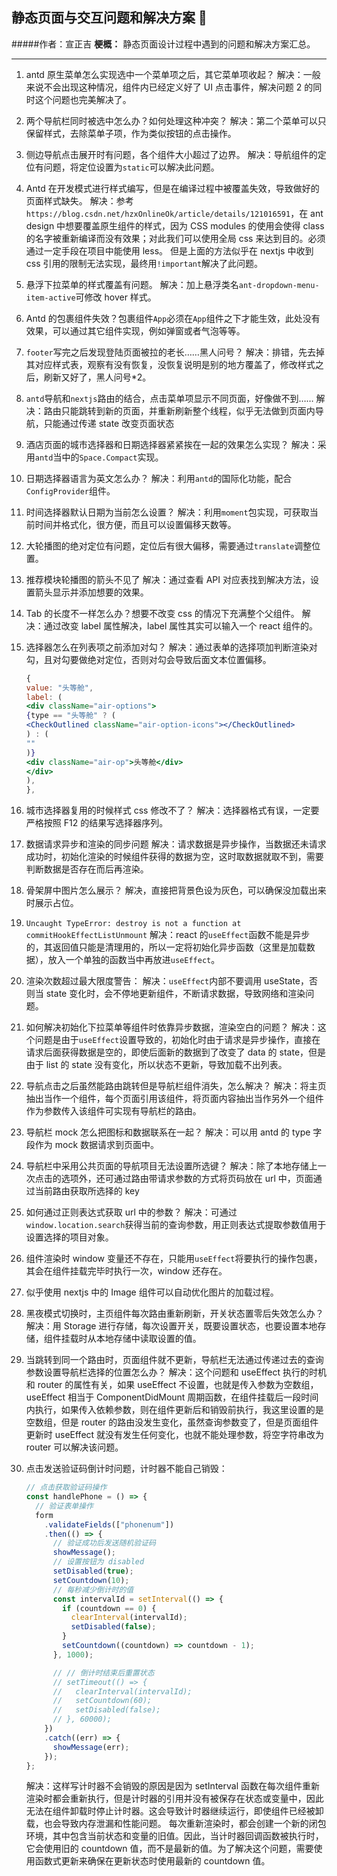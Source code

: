 ## 静态页面与交互问题和解决方案 🤝

#####作者：宣正吉
**梗概：** 静态页面设计过程中遇到的问题和解决方案汇总。

---

1.  antd 原生菜单怎么实现选中一个菜单项之后，其它菜单项收起？
    解决：一般来说不会出现这种情况，组件内已经定义好了 UI 点击事件，解决问题 2 的同时这个问题也完美解决了。

2.  两个导航栏同时被选中怎么办？如何处理这种冲突？
    解决：第二个菜单可以只保留样式，去除菜单子项，作为类似按钮的点击操作。

3.  侧边导航点击展开时有问题，各个组件大小超过了边界。
    解决：导航组件的定位有问题，将定位设置为`static`可以解决此问题。

4.  Antd 在开发模式进行样式编写，但是在编译过程中被覆盖失效，导致做好的页面样式缺失。
    解决：参考`https://blog.csdn.net/hzxOnlineOk/article/details/121016591`，在 ant design 中想要覆盖原生组件的样式，因为 CSS modules 的使用会使得 class 的名字被重新编译而没有效果；对此我们可以使用全局 css 来达到目的。必须通过一定手段在项目中能使用 less。
    但是上面的方法似乎在 nextjs 中收到 css 引用的限制无法实现，最终用`!important`解决了此问题。

5.  悬浮下拉菜单的样式覆盖有问题。
    解决：加上悬浮类名`ant-dropdown-menu-item-active`可修改 hover 样式。

6.  Antd 的包裹组件失效？包裹组件`App`必须在`App`组件之下才能生效，此处没有效果，可以通过其它组件实现，例如弹窗或者气泡等等。

7.  `footer`写完之后发现登陆页面被拉的老长……黑人问号？
    解决：排错，先去掉其对应样式表，观察有没有恢复，没恢复说明是别的地方覆盖了，修改样式之后，刷新又好了，黑人问号\*2。
8.  `antd`导航和`nextjs`路由的结合，点击菜单项显示不同页面，好像做不到……
    解决：路由只能跳转到新的页面，并重新刷新整个线程，似乎无法做到页面内导航，只能通过传递 state 改变页面状态
9.  酒店页面的城市选择器和日期选择器紧紧挨在一起的效果怎么实现？
    解决：采用`antd`当中的`Space.Compact`实现。
10. 日期选择器语言为英文怎么办？
    解决：利用`antd`的国际化功能，配合`ConfigProvider`组件。
11. 时间选择器默认日期为当前怎么设置？
    解决：利用`moment`包实现，可获取当前时间并格式化，很方便，而且可以设置偏移天数等。
12. 大轮播图的绝对定位有问题，定位后有很大偏移，需要通过`translate`调整位置。
13. 推荐模块轮播图的箭头不见了
    解决：通过查看 API 对应表找到解决方法，设置箭头显示并添加想要的效果。
14. Tab 的长度不一样怎么办？想要不改变 css 的情况下充满整个父组件。
    解决：通过改变 label 属性解决，label 属性其实可以输入一个 react 组件的。
15. 选择器怎么在列表项之前添加对勾？
    解决：通过表单的选择项加判断渲染对勾，且对勾要做绝对定位，否则对勾会导致后面文本位置偏移。

    ```jsx
    {
    value: "头等舱",
    label: (
    <div className="air-options">
    {type == "头等舱" ? (
    <CheckOutlined className="air-option-icons"></CheckOutlined>
    ) : (
    ""
    )}
    <div className="air-op">头等舱</div>
    </div>
    ),
    },
    ```

16. 城市选择器复用的时候样式 css 修改不了？
    解决：选择器格式有误，一定要严格按照 F12 的结果写选择器序列。
17. 数据请求异步和渲染的同步问题
    解决：请求数据是异步操作，当数据还未请求成功时，初始化渲染的时候组件获得的数据为空，这时取数据就取不到，需要判断数据是否存在而后再渲染。
18. 骨架屏中图片怎么展示？
    解决，直接把背景色设为灰色，可以确保没加载出来时展示占位。
19. `Uncaught TypeError: destroy is not a function at commitHookEffectListUnmount`
    解决：react 的`useEffect`函数不能是异步的，其返回值只能是清理用的，所以一定将初始化异步函数（这里是加载数据），放入一个单独的函数当中再放进`useEffect`。
20. 渲染次数超过最大限度警告：
    解决：`useEffect`内部不要调用 useState，否则当 state 变化时，会不停地更新组件，不断请求数据，导致网络和渲染问题。
21. 如何解决初始化下拉菜单等组件时依靠异步数据，渲染空白的问题？
    解决：这个问题是由于`useEffect`设置导致的，初始化时由于请求是异步操作，直接在请求后面获得数据是空的，即使后面新的数据到了改变了 data 的 state，但是由于 list 的 state 没有变化，所以状态不更新，导致加载不出列表。
22. 导航点击之后虽然能路由跳转但是导航栏组件消失，怎么解决？
    解决：将主页抽出当作一个组件，每个页面引用该组件，将页面内容抽出当作另外一个组件作为参数传入该组件可实现有导航栏的路由。
23. 导航栏 mock 怎么把图标和数据联系在一起？
    解决：可以用 antd 的 type 字段作为 mock 数据请求到页面中。
24. 导航栏中采用公共页面的导航项目无法设置所选键？
    解决：除了本地存储上一次点击的选项外，还可通过路由带请求参数的方式将页码放在 url 中，页面通过当前路由获取所选择的 key
25. 如何通过正则表达式获取 url 中的参数？
    解决：可通过`window.location.search`获得当前的查询参数，用正则表达式提取参数值用于设置选择的项目对象。
26. 组件渲染时 window 变量还不存在，只能用`useEffect`将要执行的操作包裹，其会在组件挂载完毕时执行一次，window
    还存在。
27. 似乎使用 nextjs 中的 Image 组件可以自动优化图片的加载过程。
28. 黑夜模式切换时，主页组件每次路由重新刷新，开关状态置零后失效怎么办？
    解决：用 Storage 进行存储，每次设置开关，既要设置状态，也要设置本地存储，组件挂载时从本地存储中读取设置的值。
29. 当跳转到同一个路由时，页面组件就不更新，导航栏无法通过传递过去的查询参数设置导航栏选择的位置怎么办？
    解决：这个问题和 useEffect 执行的时机和 router 的属性有关，如果 useEffect 不设置，也就是传入参数为空数组， useEffect 相当于 ComponentDidMount 周期函数，在组件挂载后一段时间内执行，如果传入依赖参数，则在组件更新后和销毁前执行，我这里设置的是空数组，但是 router 的路由没发生变化，虽然查询参数变了，但是页面组件更新时 useEffect 就没有发生任何变化，也就不能处理参数，将空字符串改为 router 可以解决该问题。
30. 点击发送验证码倒计时问题，计时器不能自己销毁：

    ```js
    // 点击获取验证码操作
    const handlePhone = () => {
      // 验证表单操作
      form
        .validateFields(["phonenum"])
        .then(() => {
          // 验证成功后发送随机验证码
          showMessage();
          // 设置按钮为 disabled
          setDisabled(true);
          setCountdown(10);
          // 每秒减少倒计时的值
          const intervalId = setInterval(() => {
            if (countdown == 0) {
              clearInterval(intervalId);
              setDisabled(false);
            }
            setCountdown((countdown) => countdown - 1);
          }, 1000);

          // // 倒计时结束后重置状态
          // setTimeout(() => {
          //   clearInterval(intervalId);
          //   setCountdown(60);
          //   setDisabled(false);
          // }, 60000);
        })
        .catch((err) => {
          showMessage(err);
        });
    };
    ```

    解决：这样写计时器不会销毁的原因是因为 setInterval 函数在每次组件重新渲染时都会重新执行，但是计时器的引用并没有被保存在状态或变量中，因此无法在组件卸载时停止计时器。这会导致计时器继续运行，即使组件已经被卸载，也会导致内存泄漏和性能问题。
    每次重新渲染时，都会创建一个新的闭包环境，其中包含当前状态和变量的旧值。因此，当计时器回调函数被执行时，它会使用旧的 countdown 值，而不是最新的值。为了解决这个问题，需要使用函数式更新来确保在更新状态时使用最新的 countdown 值。
